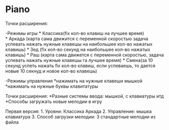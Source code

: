 # Piano

Точки расширения:

-Режимы игры 
	* Классика(fix кол-во клавиш на  лучшее время)	
	* Аркада  (карта сама движится с переменной скоростью задача успевать нажать нужные клавешы на наибольшее кол-во нажатых клавишь)
	* Зед (fix кол-во секунд на наибольшее кол-во нажатых клавишь)
	* Раш (карта сама движется с переменной скоростью, задача успевать нажать нужные клавешы га лучшее время)
	* Смена(за 10 секунд успеть нажать fix кол-во клавиш, если успеваешь, то дается новые 10 секнуд и новое кол-во клавешь)
	

-Режимы управления
	*нажимать на нужные клавеши мышкой 
	*нажимать на нужные буквы клавитатуры 

Точки расширения:
	*Разные системы ввода: мышкой, с клавиатуры итд
	*Способы загружать новые мелодии в игру


Первая версия:
	1. Уровни:
		Классика
		Аркада
	2. Управление:
		мышка
		клавиатура
	3. Способ загрузки мелодии:
		3 стандартные мелодии
		из файла


	
	




